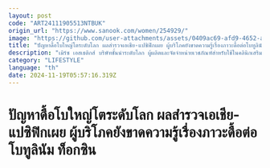 ```yaml
---
layout: post
code: "ART24111905513NTBUK"
origin_url: "https://www.sanook.com/women/254929/"
image: "https://github.com/user-attachments/assets/0409ac69-afd9-4652-a70e-77016e1dcc84"
title: "ปัญหาดื้อโบใหญ่โตระดับโลก ผลสำรวจเอเชีย-แปซิฟิกเผย ผู้บริโภคยังขาดความรู้เรื่องภาวะดื้อต่อโบทูลินัม ท็อกซิน"
description: "เมิร์ซ เอสเธติกส์ บริษัทชั้นนำระดับโลก ผู้ผลิตและจัดจำหน่ายเวชภัณฑ์สำหรับใช้ในคลินิกเสริมความงาม"
category: "LIFESTYLE"
language: "th"
date: 2024-11-19T05:57:16.319Z
---
```


# ปัญหาดื้อโบใหญ่โตระดับโลก ผลสำรวจเอเชีย-แปซิฟิกเผย ผู้บริโภคยังขาดความรู้เรื่องภาวะดื้อต่อโบทูลินัม ท็อกซิน